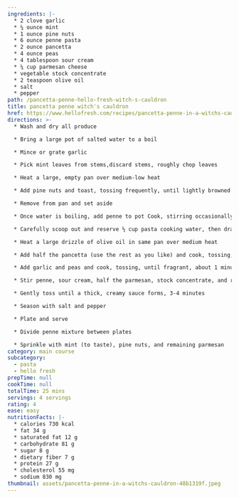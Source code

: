 ```yaml
---
ingredients: |-
  * 2 clove garlic
  * ¼ ounce mint
  * 1 ounce pine nuts
  * 6 ounce penne pasta
  * 2 ounce pancetta
  * 4 ounce peas
  * 4 tablespoon sour cream
  * ¼ cup parmesan cheese
  * vegetable stock concentrate
  * 2 teaspoon olive oil
  * salt
  * pepper
path: /pancetta-penne-hello-fresh-witch-s-cauldron
title: pancetta penne witch's cauldron
href: https://www.hellofresh.com/recipes/pancetta-penne-in-a-witchs-cauldron-59baee93a2882a5314756bd1
directions: >-
  * Wash and dry all produce

  * Bring a large pot of salted water to a boil

  * Mince or grate garlic

  * Pick mint leaves from stems,discard stems, roughly chop leaves

  * Heat a large, empty pan over medium-low heat

  * Add pine nuts and toast, tossing frequently, until lightly browned and fragrant, 2-3 minutes

  * Remove from pan and set aside

  * Once water is boiling, add penne to pot Cook, stirring occasionally, until al dente, 9-11 minutes

  * Carefully scoop out and reserve ⅓ cup pasta cooking water, then drain

  * Heat a large drizzle of olive oil in same pan over medium heat

  * Add half the pancetta (use the rest as you like) and cook, tossing, until lightly crisped, 2-3 minutes

  * Add garlic and peas and cook, tossing, until fragrant, about 1 minute

  * Stir penne, sour cream, half the parmesan, stock concentrate, and reserved pasta cooking water into pan

  * Gently toss until a thick, creamy sauce forms, 3-4 minutes

  * Season with salt and pepper

  * Plate and serve

  * Divide penne mixture between plates

  * Sprinkle with mint (to taste), pine nuts, and remaining parmesan
category: main course
subcategory:
  - pasta
  - hello fresh
prepTime: null
cookTime: null
totalTime: 25 mins
servings: 4 servings
rating: 4
ease: easy
nutritionFacts: |-
  * calories 730 kcal
  * fat 34 g
  * saturated fat 12 g
  * carbohydrate 81 g
  * sugar 8 g
  * dietary fiber 7 g
  * protein 27 g
  * cholesterol 55 mg
  * sodium 830 mg
thumbnail: assets/pancetta-penne-in-a-witchs-cauldron-48b1319f.jpeg
---
```

